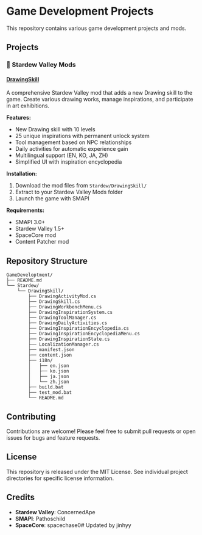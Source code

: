 # Game Development Projects

This repository contains various game development projects and mods.

## Projects

### 🎨 Stardew Valley Mods

#### [DrawingSkill](./Stardew/DrawingSkill/)
A comprehensive Stardew Valley mod that adds a new Drawing skill to the game. Create various drawing works, manage inspirations, and participate in art exhibitions.

**Features:**
- New Drawing skill with 10 levels
- 25 unique inspirations with permanent unlock system
- Tool management based on NPC relationships
- Daily activities for automatic experience gain
- Multilingual support (EN, KO, JA, ZH)
- Simplified UI with inspiration encyclopedia

**Installation:**
1. Download the mod files from `Stardew/DrawingSkill/`
2. Extract to your Stardew Valley Mods folder
3. Launch the game with SMAPI

**Requirements:**
- SMAPI 3.0+
- Stardew Valley 1.5+
- SpaceCore mod
- Content Patcher mod

## Repository Structure

```
GameDeveloptment/
├── README.md
└── Stardew/
    └── DrawingSkill/
        ├── DrawingActivityMod.cs
        ├── DrawingSkill.cs
        ├── DrawingWorkbenchMenu.cs
        ├── DrawingInspirationSystem.cs
        ├── DrawingToolManager.cs
        ├── DrawingDailyActivities.cs
        ├── DrawingInspirationEncyclopedia.cs
        ├── DrawingInspirationEncyclopediaMenu.cs
        ├── DrawingInspirationState.cs
        ├── LocalizationManager.cs
        ├── manifest.json
        ├── content.json
        ├── i18n/
        │   ├── en.json
        │   ├── ko.json
        │   ├── ja.json
        │   └── zh.json
        ├── build.bat
        ├── test_mod.bat
        └── README.md
```

## Contributing

Contributions are welcome! Please feel free to submit pull requests or open issues for bugs and feature requests.

## License

This repository is released under the MIT License. See individual project directories for specific license information.

## Credits

- **Stardew Valley**: ConcernedApe
- **SMAPI**: Pathoschild
- **SpaceCore**: spacechase0# Updated by jinhyy

